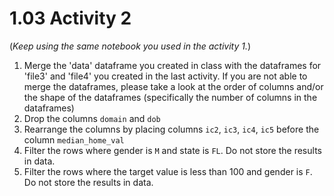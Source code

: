 # 1.03 Activity 2

(_Keep using the same notebook you used in the activity 1._)

1. Merge the 'data' dataframe you created in class with the dataframes for 'file3' and 'file4' you created in the last activity. If you are not able to merge the dataframes, please take a look at the order of columns and/or the shape of the dataframes (specifically the number of columns in the dataframes)
2. Drop the columns `domain` and `dob`
3. Rearrange the columns by placing columns `ic2`, `ic3`, `ic4`, `ic5` before the column `median_home_val`
4. Filter the rows where gender is `M` and state is `FL`. Do not store the results in data.
5. Filter the rows where the target value is less than 100 and gender is `F`. Do not store the results in data.
